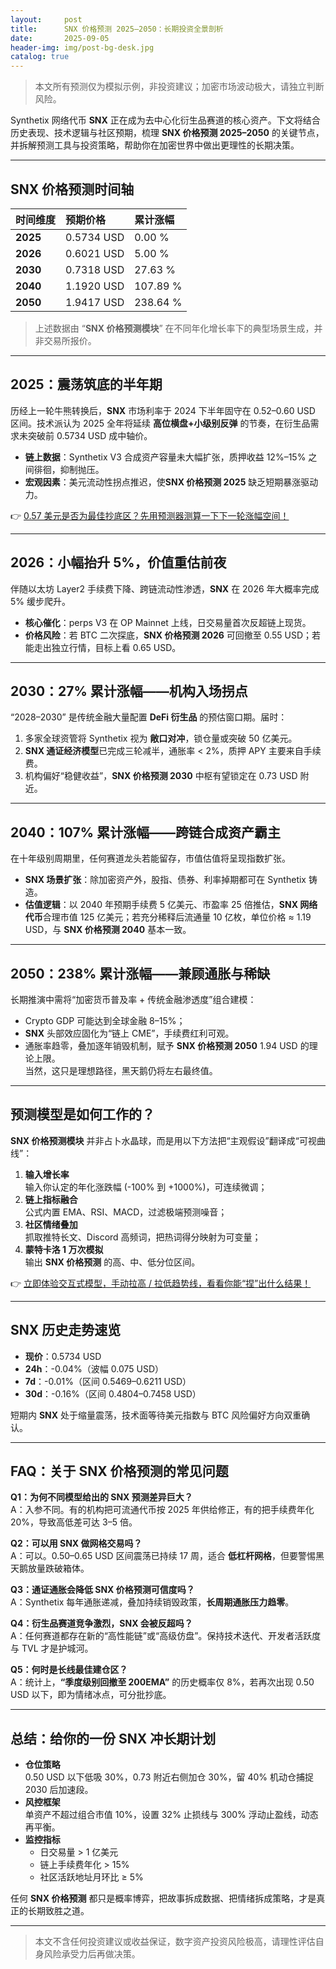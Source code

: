 ```yaml
---
layout:     post
title:      SNX 价格预测 2025–2050：长期投资全景剖析
date:       2025-09-05
header-img: img/post-bg-desk.jpg
catalog: true
---
```


> 本文所有预测仅为模拟示例，非投资建议；加密市场波动极大，请独立判断风险。

Synthetix 网络代币 **SNX** 正在成为去中心化衍生品赛道的核心资产。下文将结合历史表现、技术逻辑与社区预期，梳理 **SNX 价格预测 2025–2050** 的关键节点，并拆解预测工具与投资策略，帮助你在加密世界中做出更理性的长期决策。

---

## SNX 价格预测时间轴

| 时间维度 | 预期价格 | 累计涨幅 |
| :------- | :------- | :------- |
| **2025** | 0.5734  USD | 0.00 % |
| **2026** | 0.6021  USD | 5.00 % |
| **2030** | 0.7318  USD | 27.63 % |
| **2040** | 1.1920  USD | 107.89 % |
| **2050** | 1.9417  USD | 238.64 % |

> 上述数据由 “**SNX 价格预测模块**” 在不同年化增长率下的典型场景生成，并非交易所报价。

---

## 2025：震荡筑底的半年期

历经上一轮牛熊转换后，**SNX** 市场利率于 2024 下半年固守在 0.52–0.60 USD 区间。技术派认为 2025 全年将延续 **高位横盘+小级别反弹** 的节奏，在衍生品需求未突破前 0.5734 USD 成中轴价。  
- **链上数据**：Synthetix V3 合成资产容量未大幅扩张，质押收益 12%–15% 之间徘徊，抑制抛压。  
- **宏观因素**：美元流动性拐点推迟，使**SNX 价格预测 2025** 缺乏短期暴涨驱动力。  

👉 [0.57 美元是否为最佳抄底区？先用预测器测算一下下一轮涨幅空间！](https://okxdog.com/)

---

## 2026：小幅抬升 5%，价值重估前夜

伴随以太坊 Layer2 手续费下降、跨链流动性渗透，**SNX** 在 2026 年大概率完成 5% 缓步爬升。  
- **核心催化**：perps V3 在 OP Mainnet 上线，日交易量首次反超链上现货。  
- **价格风险**：若 BTC 二次探底，**SNX 价格预测 2026** 可回撤至 0.55 USD；若能走出独立行情，目标上看 0.65 USD。  

---

## 2030：27% 累计涨幅——机构入场拐点

“2028–2030” 是传统金融大量配置 **DeFi 衍生品** 的预估窗口期。届时：  
1. 多家全球资管将 Synthetix 视为 **敞口对冲**，锁仓量或突破 50 亿美元。  
2. **SNX 通证经济模型**已完成三轮减半，通胀率 < 2%，质押 APY 主要来自手续费。  
3. 机构偏好“稳健收益”，**SNX 价格预测 2030** 中枢有望锁定在 0.73 USD 附近。

---

## 2040：107% 累计涨幅——跨链合成资产霸主

在十年级别周期里，任何赛道龙头若能留存，市值估值将呈现指数扩张。  
- **SNX 场景扩张**：除加密资产外，股指、债券、利率掉期都可在 Synthetix 铸造。  
- **估值逻辑**：以 2040 年预期手续费 5 亿美元、市盈率 25 倍推估，**SNX 网络代币**合理市值 125 亿美元；若充分稀释后流通量 10 亿枚，单位价格 ≈ 1.19 USD，与 **SNX 价格预测 2040** 基本一致。  

---

## 2050：238% 累计涨幅——兼顾通胀与稀缺

长期推演中需将“加密货币普及率 + 传统金融渗透度”组合建模：  
- Crypto GDP 可能达到全球金融 8–15%；  
- **SNX** 头部效应固化为“链上 CME”，手续费红利可观。  
- 通胀率趋零，叠加逐年销毁机制，赋予 **SNX 价格预测 2050** 1.94 USD 的理论上限。  
当然，这只是理想路径，黑天鹅仍将左右最终值。

---

## 预测模型是如何工作的？

**SNX 价格预测模块** 并非占卜水晶球，而是用以下方法把“主观假设”翻译成“可视曲线”：

1. **输入增长率**  
   输入你认定的年化涨跌幅 (-100% 到 +1000%)，可连续微调；  
2. **链上指标融合**  
   公式内置 EMA、RSI、MACD，过滤极端预测噪音；  
3. **社区情绪叠加**  
   抓取推特长文、Discord 高频词，把热词得分映射为可变量；  
4. **蒙特卡洛 1 万次模拟**  
   输出 **SNX 价格预测** 的高、中、低分位区间。  

👉 [立即体验交互式模型，手动拉高 / 拉低趋势线，看看你能“捏”出什么结果！](https://okxdog.com/)

---

## SNX 历史走势速览

- **现价**：0.5734 USD  
- **24h**：-0.04%（波幅 0.075 USD）  
- **7d**：-0.01%（区间 0.5469–0.6211 USD）  
- **30d**：-0.16%（区间 0.4804–0.7458 USD）

短期内 **SNX** 处于缩量震荡，技术面等待美元指数与 BTC 风险偏好方向双重确认。

---

## FAQ：关于 SNX 价格预测的常见问题

**Q1：为何不同模型给出的 SNX 预测差异巨大？**  
A：入参不同。有的机构把可流通代币按 2025 年供给修正，有的把手续费年化 20%，导致高低差可达 3–5 倍。  

**Q2：可以用 SNX 做网格交易吗？**  
A：可以。0.50–0.65 USD 区间震荡已持续 17 周，适合 **低杠杆网格**，但要警惕黑天鹅放量跌破箱体。  

**Q3：通证通胀会降低 SNX 价格预测可信度吗？**  
A：Synthetix 每年通胀递减，叠加持续销毁政策，**长周期通胀压力趋零**。  

**Q4：衍生品赛道竞争激烈，SNX 会被反超吗？**  
A：任何赛道都存在新的“高性能链”或“高级仿盘”。保持技术迭代、开发者活跃度与 TVL 才是护城河。  

**Q5：何时是长线最佳建仓区？**  
A：统计上，**“季度级别回撤至 200EMA”** 的历史概率仅 8%，若再次出现 0.50 USD 以下，即为情绪冰点，可分批抄底。  

---

## 总结：给你的一份 SNX 冲长期计划

- **仓位策略**  
  0.50 USD 以下低吸 30%，0.73 附近右侧加仓 30%，留 40% 机动仓捕捉 2030 后加速段。  
- **风控框架**  
  单资产不超过组合市值 10%，设置 32% 止损线与 300% 浮动止盈线，动态再平衡。  
- **监控指标**  
  - 日交易量 > 1 亿美元  
  - 链上手续费年化 > 15%  
  - 社区活跃地址月环比 ≥ 5%

任何 **SNX 价格预测** 都只是概率博弈，把故事拆成数据、把情绪拆成策略，才是真正的长期致胜之道。

---

> 本文不含任何投资建议或收益保证，数字资产投资风险极高，请理性评估自身风险承受力后再做决策。